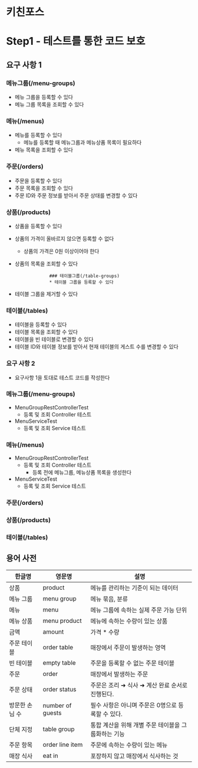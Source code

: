 # 키친포스

# Step1 - 테스트를 통한 코드 보호 
## 요구 사항 1
### 메뉴그룹(/menu-groups)
* 메뉴 그룹을 등록할 수 있다
* 메뉴 그룹 목록을 조회할 수 있다

### 메뉴(/menus)
* 메뉴를 등록할 수 있다
    * 메뉴를 등록할 때 메뉴그룹과 메뉴상품 목록이 필요하다 
* 메뉴 목록을 조회할 수 있다

### 주문(/orders)
* 주문을 등록할 수 있다
* 주문 목록을 조회할 수 있다
* 주문 ID와 주문 정보를 받아서 주문 상태를 변경할 수 있다

### 상품(/products)
* 상품을 등록할 수 있다
* 상품의 가격이 올바르지 않으면 등록할 수 없다
    * 상품의 가격은 0원 이상이어야 한다 
* 상품의 목록을 조회할 수 있다
                   
                   ### 테이블그룹(/table-groups)
                   * 테이블 그룹을 등록할 수 있다 
* 테이블 그룹을 제거할 수 있다

### 테이블(/tables)
* 테이블을 등록할 수 있다
* 테이블 목록을 조회할 수 있다
* 테이블을 빈 테이블로 변경할 수 있다
* 테이블 ID와 테이블 정보를 받아서 현재 테이블의 게스트 수를 변경할 수 있다


### 요구 사항 2
* 요구사항 1을 토대로 테스트 코드를 작성한다
### 메뉴그룹(/menu-groups)
* MenuGroupRestControllerTest
    * 등록 및 조회 Controller 테스트
* MenuServiceTest
    * 등록 및 조회 Service 테스트

### 메뉴(/menus)
* MenuGroupRestControllerTest
    * 등록 및 조회 Controller 테스트
        * 등록 전에 메뉴그룹, 메뉴상품 목록을 생성한다
* MenuServiceTest
    * 등록 및 조회 Service 테스트

### 주문(/orders)

### 상품(/products)


### 테이블(/tables)



## 용어 사전

| 한글명 | 영문명 | 설명 |
| --- | --- | --- |
| 상품 | product | 메뉴를 관리하는 기준이 되는 데이터 |
| 메뉴 그룹 | menu group | 메뉴 묶음, 분류 |
| 메뉴 | menu | 메뉴 그룹에 속하는 실제 주문 가능 단위 |
| 메뉴 상품 | menu product | 메뉴에 속하는 수량이 있는 상품 |
| 금액 | amount | 가격 * 수량 |
| 주문 테이블 | order table | 매장에서 주문이 발생하는 영역 |
| 빈 테이블 | empty table | 주문을 등록할 수 없는 주문 테이블 |
| 주문 | order | 매장에서 발생하는 주문 |
| 주문 상태 | order status | 주문은 조리 ➜ 식사 ➜ 계산 완료 순서로 진행된다. |
| 방문한 손님 수 | number of guests | 필수 사항은 아니며 주문은 0명으로 등록할 수 있다. |
| 단체 지정 | table group | 통합 계산을 위해 개별 주문 테이블을 그룹화하는 기능 |
| 주문 항목 | order line item | 주문에 속하는 수량이 있는 메뉴 |
| 매장 식사 | eat in | 포장하지 않고 매장에서 식사하는 것 |
